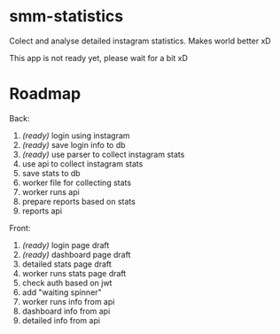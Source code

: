# smm-statistics 
Colect and analyse detailed instagram statistics. Makes world better xD

This app is not ready yet, please wait for a bit xD

# Roadmap

Back:
1. *(ready)* login using instagram 
2. *(ready)* save login info to db
3. *(ready)* use parser to collect instagram stats
4. use api to collect instagram stats
5. save stats to db
6. worker file for collecting stats
7. worker runs api
8. prepare reports based on stats
9. reports api

Front:
1. *(ready)* login page draft
2. *(ready)* dashboard page draft
3. detailed stats page draft
4. worker runs stats page draft
5. check auth based on jwt
6. add "waiting spinner"
7. worker runs info from api
8. dashboard info from api
9. detailed info from api